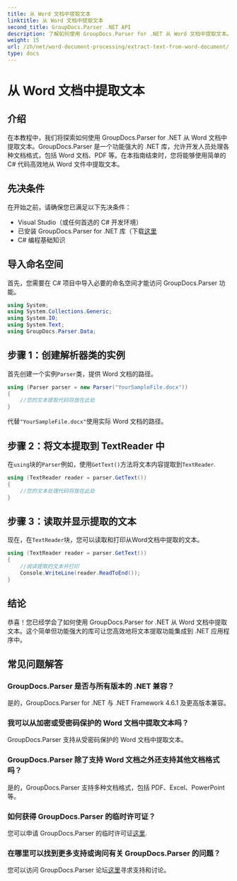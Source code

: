 ```yaml
---
title: 从 Word 文档中提取文本
linktitle: 从 Word 文档中提取文本
second_title: GroupDocs.Parser .NET API
description: 了解如何使用 GroupDocs.Parser for .NET 从 Word 文档中提取文本。带有代码示例的分步指南。
weight: 15
url: /zh/net/word-document-processing/extract-text-from-word-document/
type: docs
---
```

# 从 Word 文档中提取文本

## 介绍
在本教程中，我们将探索如何使用 GroupDocs.Parser for .NET 从 Word 文档中提取文本。GroupDocs.Parser 是一个功能强大的 .NET 库，允许开发人员处理各种文档格式，包括 Word 文档、PDF 等。在本指南结束时，您将能够使用简单的 C# 代码高效地从 Word 文件中提取文本。
## 先决条件
在开始之前，请确保您已满足以下先决条件：
- Visual Studio（或任何首选的 C# 开发环境）
- 已安装 GroupDocs.Parser for .NET 库（下载[这里](https://releases.groupdocs.com/parser/net/）)
- C# 编程基础知识

## 导入命名空间
首先，您需要在 C# 项目中导入必要的命名空间才能访问 GroupDocs.Parser 功能。
```csharp
using System;
using System.Collections.Generic;
using System.IO;
using System.Text;
using GroupDocs.Parser.Data;
```
## 步骤 1：创建解析器类的实例
首先创建一个实例`Parser`类，提供 Word 文档的路径。
```csharp
using (Parser parser = new Parser("YourSampleFile.docx"))
{
    //您的文本提取代码将放在此处
}
```
代替`"YourSampleFile.docx"`使用实际 Word 文档的路径。
## 步骤 2：将文本提取到 TextReader 中
在`using`块的`Parser`例如，使用`GetText()`方法将文本内容提取到`TextReader`.
```csharp
using (TextReader reader = parser.GetText())
{
    //您的文本处理代码将放在此处
}
```
## 步骤 3：读取并显示提取的文本
现在，在`TextReader`块，您可以读取和打印从Word文档中提取的文本。
```csharp
using (TextReader reader = parser.GetText())
{
    //阅读提取的文本并打印
    Console.WriteLine(reader.ReadToEnd());
}
```

## 结论
恭喜！您已经学会了如何使用 GroupDocs.Parser for .NET 从 Word 文档中提取文本。这个简单但功能强大的库可让您高效地将文本提取功能集成到 .NET 应用程序中。

## 常见问题解答
### GroupDocs.Parser 是否与所有版本的 .NET 兼容？
是的，GroupDocs.Parser for .NET 与 .NET Framework 4.6.1 及更高版本兼容。
### 我可以从加密或受密码保护的 Word 文档中提取文本吗？
GroupDocs.Parser 支持从受密码保护的 Word 文档中提取文本。
### GroupDocs.Parser 除了支持 Word 文档之外还支持其他文档格式吗？
是的，GroupDocs.Parser 支持多种文档格式，包括 PDF、Excel、PowerPoint 等。
### 如何获得 GroupDocs.Parser 的临时许可证？
您可以申请 GroupDocs.Parser 的临时许可证[这里](https://purchase.groupdocs.com/temporary-license/).
### 在哪里可以找到更多支持或询问有关 GroupDocs.Parser 的问题？
您可以访问 GroupDocs.Parser 论坛[这里](https://forum.groupdocs.com/c/parser/17)寻求支持和讨论。